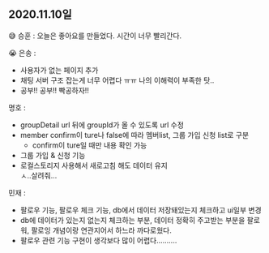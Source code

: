 ## 2020.11.10일

:sweat_smile: 승훈 : 오늘은 좋아요를 만들었다. 시간이 너무 빨리간다.

😭 은송 : 
- 사용자가 없는 페이지 추가
- 채팅 서버 구조 잡는게 너무 어렵다 ㅠㅠ 나의 이해력이 부족한 탓.. 
- 공부!! 공부!! 빡공하자!!

명호 :  
- groupDetail url 뒤에 groupId가 올 수 있도록 url 수정  
- member confirm이 ture나 false에 따라 멤버list, 그룹 가입 신청 list로 구분  
  - confirm이 ture일 때만  내용 확인 가능  
- 그룹 가입 & 신청 기능  
- 로컬스토리지 사용해서 새로고침 해도 데이터 유지  
ㅅ..살려줘...

민재 :
- 팔로우 기능, 팔로우 체크 기능, db에서 데이터 저장돼있는지 체크하고 ui일부 변경
- db에 데이터가 있는지 없는지 체크하는 부분, 데이터 정확히 주고받는 부분을 팔로워, 팔로잉 개념이랑 연관지어서 하느라 까다로웠다.
- 팔로우 관련 기능 구현이 생각보다 많이 어렵다..........
